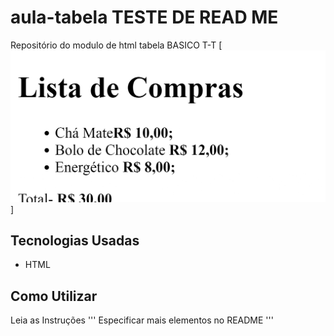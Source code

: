 
# aula-tabela TESTE DE READ ME
Repositório do modulo de html tabela BASICO T-T
[<img src="./Tela-Gif.gif" alt="gif tela inicial">]
## Tecnologias Usadas

- HTML

## Como Utilizar

Leia as Instruções 
'''
Especificar mais elementos no README
'''


